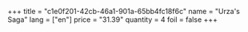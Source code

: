 +++
title = "c1e0f201-42cb-46a1-901a-65bb4fc18f6c"
name = "Urza's Saga"
lang = ["en"]
price = "31.39"
quantity = 4
foil = false
+++

